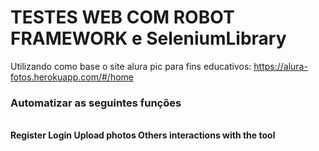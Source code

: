 # TESTES WEB COM ROBOT FRAMEWORK e SeleniumLibrary

Utilizando como base o site alura pic para fins educativos: https://alura-fotos.herokuapp.com/#/home
<br/>
<h3>Automatizar as seguintes funções</h3>
<br/>
<strong> Register 
<strong> Login
<strong> Upload photos  
<strong> Others interactions with the tool